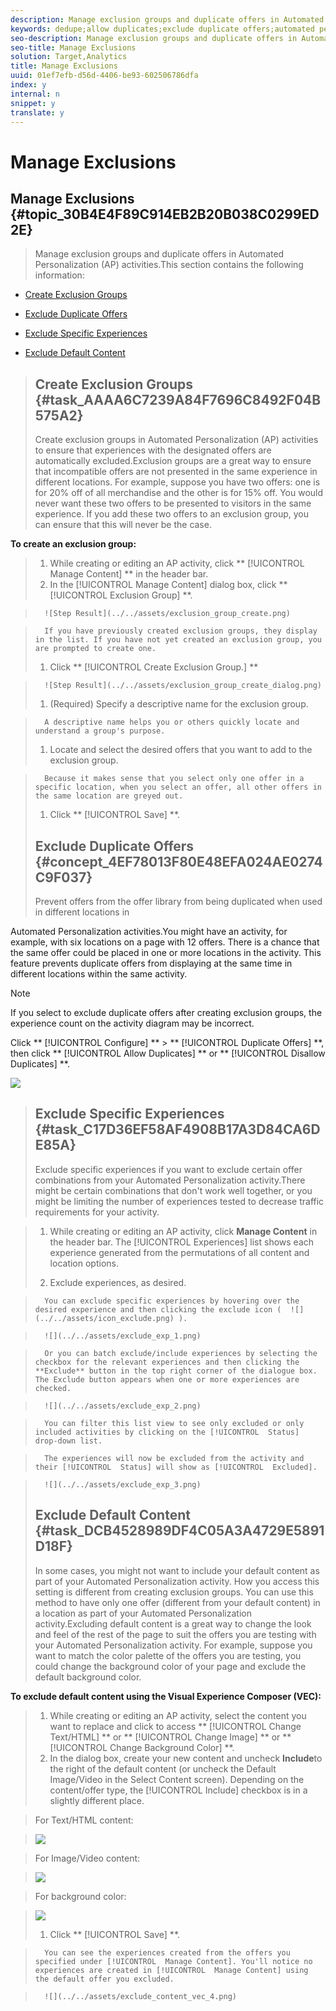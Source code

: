 ```yaml
---
description: Manage exclusion groups and duplicate offers in Automated Personalization (AP) activities.
keywords: dedupe;allow duplicates;exclude duplicate offers;automated personalization;disallow duplicate offers
seo-description: Manage exclusion groups and duplicate offers in Automated Personalization (AP) activities.
seo-title: Manage Exclusions
solution: Target,Analytics
title: Manage Exclusions
uuid: 01ef7efb-d56d-4406-be93-602506786dfa
index: y
internal: n
snippet: y
translate: y
---
```


# Manage Exclusions

## Manage Exclusions {#topic_30B4E4F89C914EB2B20B038C0299ED2E}
>Manage exclusion groups and duplicate offers in Automated Personalization (AP) activities.This section contains the following information: 


* [ Create Exclusion Groups](../../c_activities/t_automated_personalization/c_managing-exclusions.md#task_AAAA6C7239A84F7696C8492F04B575A2) 

* [ Exclude Duplicate Offers](../../c_activities/t_automated_personalization/c_managing-exclusions.md#concept_4EF78013F80E48EFA024AE0274C9F037) 

* [ Exclude Specific Experiences](../../c_activities/t_automated_personalization/c_managing-exclusions.md#task_C17D36EF58AF4908B17A3D84CA6DE85A) 

* [ Exclude Default Content](../../c_activities/t_automated_personalization/c_managing-exclusions.md#task_DCB4528989DF4C05A3A4729E5891D18F) 


>## Create Exclusion Groups {#task_AAAA6C7239A84F7696C8492F04B575A2}
>Create exclusion groups in Automated Personalization (AP) activities to ensure that experiences with the designated offers are automatically excluded.Exclusion groups are a great way to ensure that incompatible offers are not presented in the same experience in different locations. For example, suppose you have two offers: one is for 20% off of all merchandise and the other is for 15% off. You would never want these two offers to be presented to visitors in the same experience. If you add these two offers to an exclusion group, you can ensure that this will never be the case. 

**To create an exclusion group:** 

>1. While creating or editing an AP activity, click ** [!UICONTROL  Manage Content] ** in the header bar.
>1. In the [!UICONTROL  Manage Content] dialog box, click ** [!UICONTROL  Exclusion Group] **.

>       ![Step Result](../../assets/exclusion_group_create.png) 

>       If you have previously created exclusion groups, they display in the list. If you have not yet created an exclusion group, you are prompted to create one. 
>1. Click ** [!UICONTROL  Create Exclusion Group.] **

>       ![Step Result](../../assets/exclusion_group_create_dialog.png) 
>1. (Required) Specify a descriptive name for the exclusion group.

>       A descriptive name helps you or others quickly locate and understand a group's purpose. 
>1. Locate and select the desired offers that you want to add to the exclusion group.

>       Because it makes sense that you select only one offer in a specific location, when you select an offer, all other offers in the same location are greyed out. 
>1. Click ** [!UICONTROL  Save] **.
>## Exclude Duplicate Offers {#concept_4EF78013F80E48EFA024AE0274C9F037}
>Prevent offers from the offer library from being duplicated when used in different locations in 
<wintitle>
  Automated Personalization
</wintitle> activities.You might have an activity, for example, with six locations on a page with 12 offers. There is a chance that the same offer could be placed in one or more locations in the activity. This feature prevents duplicate offers from displaying at the same time in different locations within the same activity. 


>[!NOTE]
>
>If you select to exclude duplicate offers after creating exclusion groups, the experience count on the activity diagram may be incorrect.



Click ** [!UICONTROL  Configure] ** > ** [!UICONTROL  Duplicate Offers] **, then click ** [!UICONTROL  Allow Duplicates] ** or ** [!UICONTROL  Disallow Duplicates] **. 

![](../../assets/duplicate_offers.png) 
>## Exclude Specific Experiences {#task_C17D36EF58AF4908B17A3D84CA6DE85A}
>Exclude specific experiences if you want to exclude certain offer combinations from your Automated Personalization activity.There might be certain combinations that don't work well together, or you might be limiting the number of experiences tested to decrease traffic requirements for your activity. 

>1. While creating or editing an AP activity, click **Manage Content** in the header bar.
>   The [!UICONTROL  Experiences] list shows each experience generated from the permutations of all content and location options. 
>
>1. Exclude experiences, as desired.

>       You can exclude specific experiences by hovering over the desired experience and then clicking the exclude icon (  ![](../../assets/icon_exclude.png) ). 

>       ![](../../assets/exclude_exp_1.png) 

>       Or you can batch exclude/include experiences by selecting the checkbox for the relevant experiences and then clicking the **Exclude** button in the top right corner of the dialogue box. The Exclude button appears when one or more experiences are checked. 

>       ![](../../assets/exclude_exp_2.png) 

>       You can filter this list view to see only excluded or only included activities by clicking on the [!UICONTROL  Status] drop-down list. 

>       The experiences will now be excluded from the activity and their [!UICONTROL  Status] will show as [!UICONTROL  Excluded]. 

>       ![](../../assets/exclude_exp_3.png) 
>## Exclude Default Content {#task_DCB4528989DF4C05A3A4729E5891D18F}
>In some cases, you might not want to include your default content as part of your Automated Personalization activity. How you access this setting is different from creating exclusion groups. You can use this method to have only one offer (different from your default content) in a location as part of your Automated Personalization activity.Excluding default content is a great way to change the look and feel of the rest of the page to suit the offers you are testing with your Automated Personalization activity. For example, suppose you want to match the color palette of the offers you are testing, you could change the background color of your page and exclude the default background color. 

**To exclude default content using the Visual Experience Composer (VEC):** 

>1. While creating or editing an AP activity, select the content you want to replace and click to access ** [!UICONTROL  Change Text/HTML] ** or ** [!UICONTROL  Change Image] ** or ** [!UICONTROL  Change Background Color] **.
>1. In the dialog box, create your new content and uncheck **Include**to the right of the default content (or uncheck the Default Image/Video in the Select Content screen).
>   Depending on the content/offer type, the [!UICONTROL  Include] checkbox is in a slightly different place. 

>   For Text/HTML content: 

>   ![](../../assets/exclude_content_vec_1.png) 

>   For Image/Video content: 

>   ![](../../assets/exclude_content_vec_2.png) 

>   For background color: 

>   ![](../../assets/exclude_content_vec_3.png) 
>
>1. Click ** [!UICONTROL  Save] **.

>       You can see the experiences created from the offers you specified under [!UICONTROL  Manage Content]. You'll notice no experiences are created in [!UICONTROL  Manage Content] using the default offer you excluded. 

>       ![](../../assets/exclude_content_vec_4.png) 

